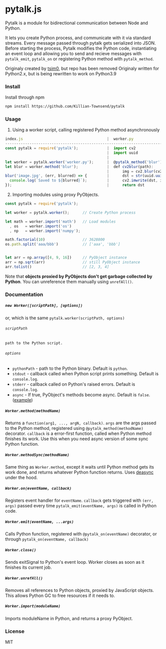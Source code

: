 pytalk.js
========================

Pytalk is a module for bidirectional communication between Node and Python.

It lets you create Python process, and communicate with it via standard streams. Every message passed through pytalk gets serialized into JSON.
Before starting the process, Pytalk modifies the Python code, instantiating an event loop and allowing you to send and recieve messages with `pytalk_emit`, `pytalk_on` or registering Python method with `pytalk_method`.

Originaly created by [tsim0](https://github.com/tsim0), but repo has been removed
Originaly written for Python2.x, but is being rewritten to work on Python3.9

### Install
Install through npm
```bash
npm install https://github.com/Killian-Townsend/pytalk
```

### Usage

1) Using a worker script, calling registered Python method asynchronously

```javascript
index.js                                      |  worker.py
------------------------------------------------------------------------------------------------
const pytalk = require('pytalk');             |  import cv2
                                              |  import uuid
                                              |  
let worker = pytalk.worker('worker.py');      |  @pytalk_method('blur')
let blur = worker.method('blur');             |  def cv2blur(path):
                                              |      img = cv2.blur(cv2.imread(path), (20, 20))
blur('image.jpg', (err, blurred) => {         |      dst = str(uuid.uuid1()) + '.jpg'
  console.log(`Saved to ${blurred}`);         |      cv2.imwrite(dst, img)
});                                           |      return dst
```

2) Importing modules using proxy PyObjects.

```javascript
const pytalk = require('pytalk');

let worker = pytalk.worker();      // Create Python process

let math = worker.import('math')   // Load modules
  , os   = worker.import('os')
  , np   = worker.import('numpy');

math.factorial(10)                 // 3628800
os.path.split('aaa/bbb')           // ['aaa', 'bbb']


let arr = np.array([4, 9, 16])     // PyObject instance
arr = np.sqrt(arr)                 // still PyObject instance
arr.tolist()                       // [2, 3, 4]
```

Note that __objects proxied by PyObjects don't get garbage collected by Python__. You can unreference them manually using `unrefAll()`.

### Documentation

##### ```new Worker([scriptPath], [options])```
or, which is the same `pytalk.worker(scriptPath, options)`

###### `scriptPath`
	path to the Python script.

###### `options`
* `pythonPath` - path to the Python binary. Default is `python`.
* `stdout` - callback called when Python script prints something. Default is `console.log`.
* `stderr` - callback called on Python's raised errors. Default is `console.log`.
* `async` - If true, PyObject's methods become async. Default is `false`. ([example](https://github.com/tsim0/pytalk.js/blob/master/test/test.js#L285))

##### ```Worker.method(methodName)```
Returns a `function(arg1, ..., argN, callback)`. `args` are the args passed to the Python method, registered using ```@pytalk_method(methodName)``` decorator. `callback` is a error-first function, called when Python method finishes its work. Use this when you need async version of some sync Python function. 

##### ```Worker.methodSync(methodName)```
Same thing as `Worker.method`, except it waits until Python method gets its work done, and returns whatever Python function returns. Uses [deasync](https://github.com/abbr/deasync) under the hood.
 
##### ```Worker.on(eventName, callback)```
Registers event handler for `eventName`. `callback` gets triggered with `(err, args)` passed every time `pytalk_emit(eventName, args)` is called in Python code.

##### ```Worker.emit(eventName, ...args)```
Calls Python function, registered with `@pytalk_on(eventName)` decorator, or through `pytalk_on(eventName, callback)`

##### ```Worker.close()```
Sends exitSignal to Python's event loop. Worker closes as soon as it finishes its current job.

##### ```Worker.unrefAll()```
Removes all references to Python objects, proxied by JavaScript objects. This allows Python GC to free resources if it needs to.

##### ```Worker.import(moduleName)```
Imports moduleName in Python, and returns a proxy PyObject.

### License
MIT
